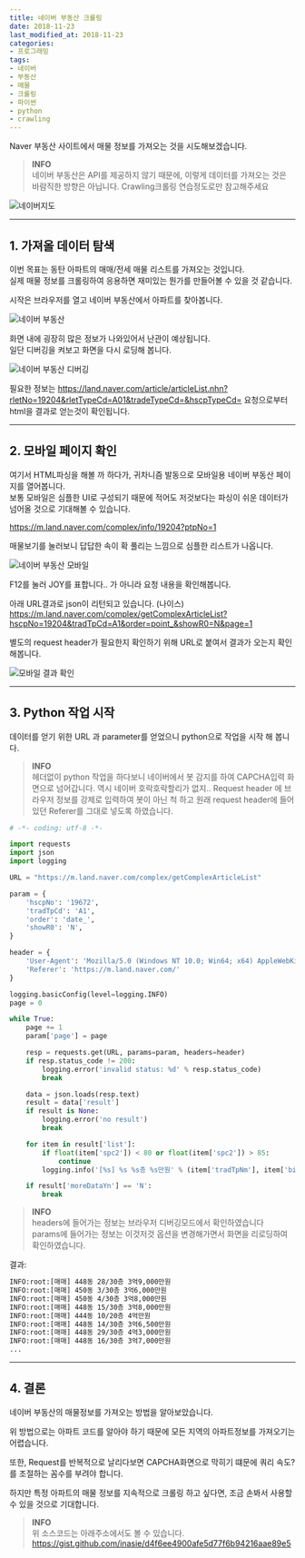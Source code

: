 ```yaml
---
title: 네이버 부동산 크롤링
date: 2018-11-23
last_modified_at: 2018-11-23
categories:
- 프로그래밍
tags:
- 네이버
- 부동산
- 매물
- 크롤링
- 파이썬
- python
- crawling
---
```


Naver 부동산 사이트에서 매물 정보를 가져오는 것을 시도해보겠습니다. <br>

> **INFO**<br>
네이버 부동산은 API를 제공하지 않기 때문에, 이렇게 데이터를 가져오는 것은 바람직한 방향은 아닙니다.
Crawling크롤링 연습정도로만 참고해주세요

![네이버지도](/assets/images/2018-11-24-네이버-부동산-크롤링/1.png)

---

## 1. 가져올 데이터 탐색

이번 목표는 동탄 아파트의 매매/전세 매물 리스트를 가져오는 것입니다. <br>
실제 매물 정보를 크롤링하여 응용하면 재미있는 뭔가를 만들어볼 수 있을 것 같습니다.

시작은 브라우저를 열고 네이버 부동산에서 아파트를 찾아봅니다.

![네이버 부동산](/assets/images/2018-11-24-네이버-부동산-크롤링/2.png)

화면 내에 굉장히 많은 정보가 나와있어서 난관이 예상됩니다. <br>
일단 디버깅을 켜보고 화면을 다시 로딩해 봅니다.

![네이버 부동산 디버깅](/assets/images/2018-11-24-네이버-부동산-크롤링/3.png)

필요한 정보는 https://land.naver.com/article/articleList.nhn?rletNo=19204&rletTypeCd=A01&tradeTypeCd=&hscpTypeCd= 요청으로부터 html을 결과로 얻는것이 확인됩니다.

---

## 2. 모바일 페이지 확인

여기서 HTML파싱을 해볼 까 하다가, 귀차니즘 발동으로 모바일용 네이버 부동산 페이지를 열어봅니다.<br>
보통 모바일은 심플한 UI로 구성되기 때문에 적어도 저것보다는 파싱이 쉬운 데이터가 넘어올 것으로 기대해볼 수 있습니다.

<https://m.land.naver.com/complex/info/19204?ptpNo=1>

매물보기를 눌러보니 답답한 속이 확 풀리는 느낌으로 심플한 리스트가 나옵니다.

![네이버 부동산 모바일](/assets/images/2018-11-24-네이버-부동산-크롤링/4.png)

F12를 눌러 JOY를 표합니다.. 가 아니라 요청 내용을 확인해봅니다.

아래 URL결과로 json이 리턴되고 있습니다. (나이스)<br>
<https://m.land.naver.com/complex/getComplexArticleList?hscpNo=19204&tradTpCd=A1&order=point_&showR0=N&page=1>

별도의 request header가 필요한지 확인하기 위해 URL로 붙여서 결과가 오는지 확인해봅니다.

![모바일 결과 확인](/assets/images/2018-11-24-네이버-부동산-크롤링/5.png)


---

## 3. Python 작업 시작

데이터를 얻기 위한 URL 과 parameter를 얻었으니 python으로 작업을 시작 해 봅니다.

> **INFO**<br>
헤더없이 python 작업을 하다보니 네이버에서 봇 감지를 하여 CAPCHA입력 화면으로 넘어갑니다.
역시 네이버 호락호락할리가 없지..
Request header 에 브라우저 정보를 강제로 입력하여 봇이 아닌 척 하고 원래 request header에 들어있던 Referer를 그대로 넣도록 하였습니다.

```python
# -*- coding: utf-8 -*-

import requests
import json
import logging

URL = "https://m.land.naver.com/complex/getComplexArticleList"

param = {
    'hscpNo': '19672',
    'tradTpCd': 'A1',
    'order': 'date_',
    'showR0': 'N',
}

header = {
    'User-Agent': 'Mozilla/5.0 (Windows NT 10.0; Win64; x64) AppleWebKit/537.36 (KHTML, like Gecko) Chrome/65.0.3325.220 Whale/1.3.51.7 Safari/537.36',
    'Referer': 'https://m.land.naver.com/'
}

logging.basicConfig(level=logging.INFO)
page = 0

while True:
    page += 1
    param['page'] = page

    resp = requests.get(URL, params=param, headers=header)
    if resp.status_code != 200:
        logging.error('invalid status: %d' % resp.status_code)
        break

    data = json.loads(resp.text)
    result = data['result']
    if result is None:
        logging.error('no result')
        break

    for item in result['list']:
        if float(item['spc2']) < 80 or float(item['spc2']) > 85:
            continue
        logging.info('[%s] %s %s층 %s만원' % (item['tradTpNm'], item['bildNm'], item['flrInfo'], item['prcInfo']))

    if result['moreDataYn'] == 'N':
        break
```

> **INFO**<br>
headers에 들어가는 정보는 브라우저 디버깅모드에서 확인하였습니다<br>
params에 들어가는 정보는 이것저것 옵션을 변경해가면서 화면을 리로딩하여 확인하였습니다.

결과:

```bash
INFO:root:[매매] 448동 28/30층 3억9,000만원
INFO:root:[매매] 450동 3/30층 3억6,000만원
INFO:root:[매매] 450동 4/30층 3억8,000만원
INFO:root:[매매] 448동 15/30층 3억8,000만원
INFO:root:[매매] 444동 10/20층 4억만원
INFO:root:[매매] 448동 14/30층 3억6,500만원
INFO:root:[매매] 448동 29/30층 4억3,000만원
INFO:root:[매매] 448동 16/30층 3억7,000만원
...
```

---

## 4. 결론

네이버 부동산의 매물정보를 가져오는 방법을 알아보았습니다.

위 방법으로는 아파트 코드를 알아야 하기 때문에 모든 지역의 아파트정보를 가져오기는 어렵습니다.

또한, Request를 반복적으로 날리다보면 CAPCHA화면으로 막히기 떄문에 쿼리 속도?를 조절하는 꼼수를 부려야 합니다.

하지만 특정 아파트의 매물 정보를 지속적으로 크롤링 하고 싶다면, 조금 손봐서 사용할 수 있을 것으로 기대합니다.

> **INFO**<br>
위 소스코드는 아래주소에서도 볼 수 있습니다.
https://gist.github.com/inasie/d4f6ee4900afe5d77f6b94216aae89e5